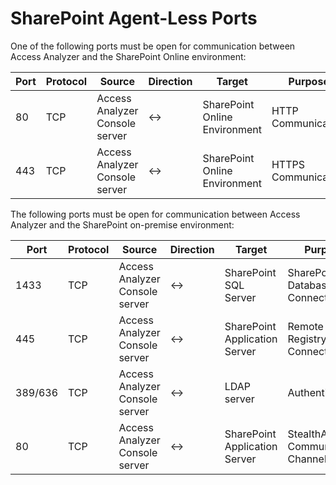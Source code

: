 # SharePoint Agent-Less Ports

One of the following ports must be open for communication between Access Analyzer and the SharePoint Online environment:

| Port | Protocol | Source | Direction | Target | Purpose |
| --- | --- | --- | --- | --- | --- |
| 80 | TCP | Access Analyzer Console server | ↔ | SharePoint Online Environment | HTTP Communication |
| 443 | TCP | Access Analyzer Console server | ↔ | SharePoint Online Environment | HTTPS Communication |

The following ports must be open for communication between Access Analyzer and the SharePoint on-premise environment:

| Port | Protocol | Source | Direction | Target | Purpose |
| --- | --- | --- | --- | --- | --- |
| 1433 | TCP | Access Analyzer Console server | ↔ | SharePoint SQL Server | SharePoint SQL Database Connection |
| 445 | TCP | Access Analyzer Console server | ↔ | SharePoint Application Server | Remote Registry Connection |
| 389/636 | TCP | Access Analyzer Console server | ↔ | LDAP server | Authentication |
| 80 | TCP | Access Analyzer Console server | ↔ | SharePoint Application Server | StealthAUDIT Communication Channel |
